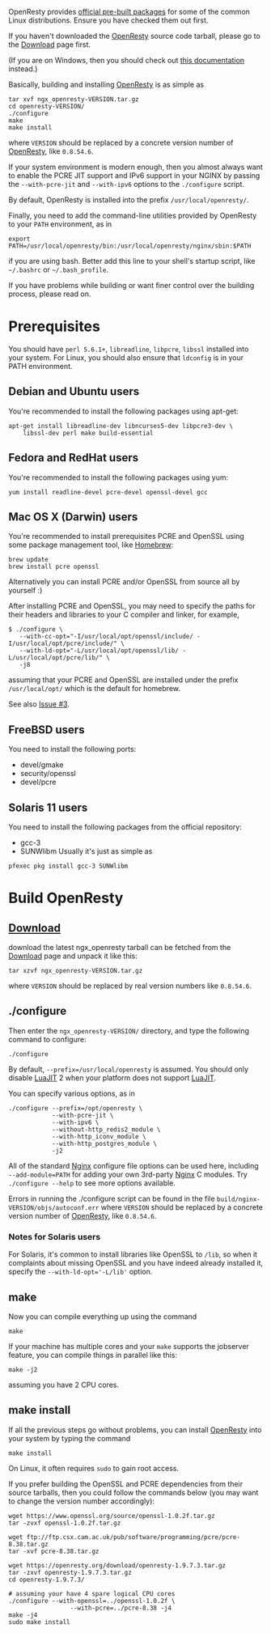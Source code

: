 <!---
    @title         Installation
    @creator       Yichun Zhang
    @created       2011-06-21 04:40 GMT
--->

OpenResty provides [official pre-built packages](linux-packages.html) for some of the common
Linux distributions. Ensure you have checked them out first.

If you haven't downloaded the [OpenResty](openresty.html) source code tarball,
please go to the [Download](download.html) page first.

(If you are on Windows, then you should check out [this documentation](https://github.com/openresty/openresty/blob/master/doc/README-win32.md#readme) instead.)

Basically, building and installing [OpenResty](openresty.html) is as simple
as

```
tar xvf ngx_openresty-VERSION.tar.gz
cd openresty-VERSION/
./configure
make
make install
```

where `VERSION` should be replaced by a concrete version number of [OpenResty](openresty.html),
like `0.8.54.6`.

If your system environment is modern enough, then you almost always want to
enable the PCRE JIT support and IPv6 support in your NGINX by passing the `--with-pcre-jit` and
`--with-ipv6` options to the `./configure` script.

By default, OpenResty is installed into the prefix `/usr/local/openresty/`.

Finally, you need to add the command-line utilities provided by OpenResty to your
`PATH` environment, as in

```
export PATH=/usr/local/openresty/bin:/usr/local/openresty/nginx/sbin:$PATH
```

if you are using bash. Better add this line to your shell's startup script, like `~/.bashrc`
or `~/.bash_profile`.

If you have problems while building or want finer control over the building
process, please read on.

# Prerequisites
You should have `perl 5.6.1+`, `libreadline`, `libpcre`, `libssl` installed
into your system. For Linux, you should also ensure that `ldconfig` is in your
PATH environment.

## Debian and Ubuntu users
You're recommended to install the following packages using apt-get:

```
apt-get install libreadline-dev libncurses5-dev libpcre3-dev \
    libssl-dev perl make build-essential
```


## Fedora and RedHat users
You're recommended to install the following packages using yum:

```
yum install readline-devel pcre-devel openssl-devel gcc
```


## Mac OS X (Darwin) users
You're recommended to install prerequisites PCRE and OpenSSL using some package
management tool, like [Homebrew](http://mxcl.github.com/homebrew/):

```
brew update
brew install pcre openssl
```

Alternatively you can install PCRE and/or OpenSSL from source all by yourself
:)

After installing PCRE and OpenSSL, you may need to specify the paths for their
headers and libraries to your C compiler and linker, for example,

```
$ ./configure \
   --with-cc-opt="-I/usr/local/opt/openssl/include/ -I/usr/local/opt/pcre/include/" \
   --with-ld-opt="-L/usr/local/opt/openssl/lib/ -L/usr/local/opt/pcre/lib/" \
   -j8
```

assuming that your PCRE and OpenSSL are installed under the prefix `/usr/local/opt/` which
is the default for homebrew.

See also [Issue #3](https://github.com/agentzh/ngx_openresty/issues/3).


## FreeBSD users
You need to install the following ports:
* devel/gmake
* security/openssl
* devel/pcre

## Solaris 11 users
You need to install the following packages from the official repository:
* gcc-3
* SUNWlibm
Usually it's just as simple as

```
pfexec pkg install gcc-3 SUNWlibm
```


# Build OpenResty

## [Download](download.html)
download the latest ngx_openresty tarball can be fetched from the [Download](download.html) page
and unpack it like this:

```
tar xzvf ngx_openresty-VERSION.tar.gz
```

where `VERSION` should be replaced by real version numbers like `0.8.54.6`.

## ./configure
Then enter the `ngx_openresty-VERSION/` directory, and type the following command
to configure:

```
./configure
```

By default, `--prefix=/usr/local/openresty` is assumed. You should only disable
[LuaJIT](luajit.html) 2 when your platform does not support [LuaJIT](luajit.html).

You can specify various options, as in

```
./configure --prefix=/opt/openresty \
            --with-pcre-jit \
            --with-ipv6 \
            --without-http_redis2_module \
            --with-http_iconv_module \
            --with-http_postgres_module \
            -j2
```

All of the standard [Nginx](nginx.html) configure file options can be used here,
including `--add-module=PATH` for adding your own 3rd-party [Nginx](nginx.html) C
modules. Try `./configure --help` to see more options available.

Errors in running the ./configure script can be found in the file `build/nginx-VERSION/objs/autoconf.err` where
`VERSION` should be replaced by a concrete version number of [OpenResty](openresty.html),
like `0.8.54.6`.

### Notes for Solaris users
For Solaris, it's common to install libraries like OpenSSL to `/lib`, so when
it complaints about missing OpenSSL and you have indeed already installed it,
specify the `--with-ld-opt='-L/lib'` option.

## make
Now you can compile everything up using the command

```
make
```

If your machine has multiple cores and your `make` supports the jobserver feature,
you can compile things in parallel like this:

```
make -j2
```

assuming you have 2 CPU cores.

## make install
If all the previous steps go without problems, you can install [OpenResty](openresty.html) into
your system by typing the command

```
make install
```

On Linux, it often requires `sudo` to gain root access.

If you prefer building the OpenSSL and PCRE dependencies from their source tarballs,
then you could follow the commands below (you may want to change the version
number accordingly):


```
wget https://www.openssl.org/source/openssl-1.0.2f.tar.gz
tar -zvxf openssl-1.0.2f.tar.gz

wget ftp://ftp.csx.cam.ac.uk/pub/software/programming/pcre/pcre-8.38.tar.gz
tar -xvf pcre-8.38.tar.gz

wget https://openresty.org/download/openresty-1.9.7.3.tar.gz
tar -zxvf openresty-1.9.7.3.tar.gz
cd openresty-1.9.7.3/

# assuming your have 4 spare logical CPU cores
./configure --with-openssl=../openssl-1.0.2f \
                 --with-pcre=../pcre-8.38 -j4
make -j4
sudo make install
```

